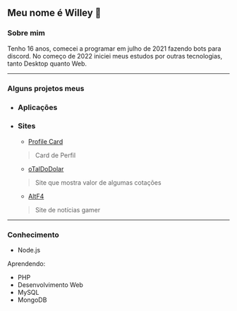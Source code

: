 ## Meu nome é Willey 👋

### Sobre mim
Tenho 16 anos, comecei a programar em julho de 2021 fazendo bots para discord. No começo de 2022 iniciei meus estudos por outras tecnologias, tanto Desktop quanto Web.

---

### Alguns projetos meus

- ### Aplicações
  
- ### Sites

  - [Profile Card](https://vailei.vercel.app)
  > Card de Perfil


  - [oTalDoDolar](https://otaldodolar.cf)
  > Site que mostra valor de algumas cotações

  - [AltF4](https://altf4.cf)
  > Site de notícias gamer
---

### Conhecimento

- Node.js

Aprendendo:
- PHP
- Desenvolvimento Web
- MySQL
- MongoDB
